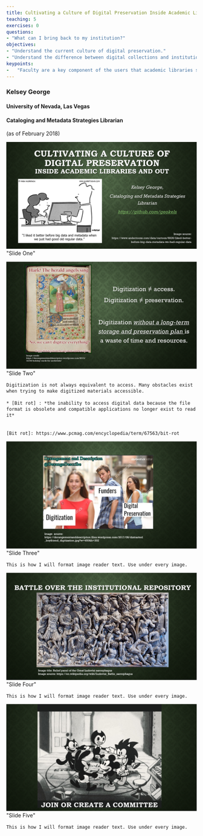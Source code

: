 ```yaml
---
title: Cultivating a Culture of Digital Preservation Inside Academic Libraries and Out
teaching: 5
exercises: 0
questions:
- "What can I bring back to my institution?"
objectives:
- "Understand the current culture of digital preservation."
- "Understand the difference between digital collections and institutional repositories."
keypoints:
-   "Faculty are a key component of the users that academic libraries serve and have power to influence the University administration's decision to support library services."
---
```


### Kelsey George
#### University of Nevada, Las Vegas 
#### Cataloging and Metadata Strategies Librarian 
(as of February 2018)


![Image of first power point slide. Text on slide reads Cultivating a culture of digital preservation inside academic libraries and out, a presentation given by Kelsey George, Cataloging and Metadata Strategies Librarian. URL to github DOT com slash geokels included. On left side of slide there is a comic of a woman at a computer talking to a man holding a coffee cup. The text of the comic says I liked it before big data and metadata when we just had good old regular data.](https://github.com/geokels/dig-preservation/blob/gh-pages/fig/kdg_ppx1.PNG) "Slide One"


![Image of second power point slide. Text on slide reads: Digitization does not equal access. Digitization does not equal preservation. Digitization without a long term storage and preservation plan is a waste of time and resources. One left side of slide there is an image of a page from a Book of Hours with shepherds gazing up at an angel. There is text overlaying the picture that says Hark! The herald angels sing, no, we can't digitize everything! Happy Holidays from Derangement and Description.](https://github.com/geokels/dig-preservation/blob/gh-pages/fig/kdg_ppx2.PNG) "Slide Two"

~~~
Digitization is not always equivalent to access. Many obstacles exist when trying to make digitized materials accessible.

* [Bit rot] : *the inability to access digital data because the file format is obsolete and compatible applications no longer exist to read it*


[Bit rot]: https://www.pcmag.com/encyclopedia/term/67563/bit-rot
~~~

![alt text](https://github.com/geokels/dig-preservation/blob/gh-pages/fig/kdg_ppx3.PNG) "Slide Three"

~~~
This is how I will format image reader text. Use under every image.
~~~

![alt text](https://github.com/geokels/dig-preservation/blob/gh-pages/fig/kdg_ppx4.PNG) "Slide Four"

~~~
This is how I will format image reader text. Use under every image.
~~~

![alt text](https://github.com/geokels/dig-preservation/blob/gh-pages/fig/kdg_ppx5.PNG) "Slide Five"

~~~
This is how I will format image reader text. Use under every image.
~~~

